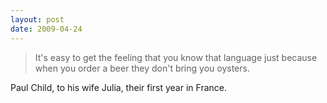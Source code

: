 ```yaml
---
layout: post
date: 2009-04-24
--- 
```


>It's easy to get the feeling that you know that language just because when you order a beer they don't bring you oysters.

Paul Child, to his wife Julia, their first year in France.
